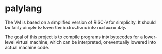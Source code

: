 # palylang

The VM is based on a simplified version of RISC-V for simplicity. It should be
fairly simple to lower the instructions into real assembly.

The goal of this project is to compile programs into bytecodes for a lower-level
virtual machine, which can be interpreted, or eventually lowered into actual machine code.